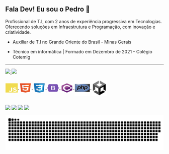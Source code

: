 ## Fala Dev! Eu sou o Pedro 👋



<p> Profissional de T.I, com 2 anos de experiência progressiva em Tecnologias. Oferecendo soluções em Infraestrutura e Programação, com inovação e criatividade.</p>

* Auxiliar de T.I no Grande Oriente do Brasil - Minas Gerais

* Técnico em informática | Formado em Dezembro de 2021 - Colégio Cotemig

<hr>

 <div>
  <a href="https://github.com/pedriin647">
  <img height="180em" src="https://github-readme-stats.vercel.app/api?username=pedriin647&show_icons=true&theme=dark&include_all_commits=true&count_private=true"/>
  <img height="180em" src="https://github-readme-stats.vercel.app/api/top-langs/?username=pedriin647&layout=compact&langs_count=8&theme=dark"/>
</div>
  
  <div style="display: inline_block"><br>
  <img align="center" alt="Js" height="30" width="40" src="https://raw.githubusercontent.com/devicons/devicon/master/icons/javascript/javascript-plain.svg">
  <img align="center" alt="HTML" height="30" width="40" src="https://raw.githubusercontent.com/devicons/devicon/master/icons/html5/html5-original.svg">
  <img align="center" alt="CSS" height="30" width="40" src="https://raw.githubusercontent.com/devicons/devicon/master/icons/css3/css3-original.svg">
  <img align="center" alt="bootstrap" height="30" width="40" src="https://raw.githubusercontent.com/devicons/devicon/master/icons/bootstrap/bootstrap-plain.svg"> 
  <img align="center" alt="Csharp" height="30" width="40" src="https://raw.githubusercontent.com/devicons/devicon/master/icons/csharp/csharp-original.svg">
  <img align="center" alt="php"  width="50" src="https://raw.githubusercontent.com/devicons/devicon/master/icons/php/php-original.svg">
  <img align="center" alt="unity"  width="50" src="https://raw.githubusercontent.com/devicons/devicon/master/icons/unity/unity-original.svg">

   
   
    
    
</div>
  
  
## 
  
<div> 
  
  <a href="https://instagram.com/pedriin646" target="_blank"><img src="https://img.shields.io/badge/-Instagram-%23E4405F?style=for-the-badge&logo=instagram&logoColor=white" target="_blank"></a>
 	<a href="https://www.twitch.tv/deprin647" target="_blank"><img src="https://img.shields.io/badge/Twitch-9146FF?style=for-the-badge&logo=twitch&logoColor=white" target="_blank"></a>
  <a href = "mailto:leonelpedro443@gmail.com"><img src="https://img.shields.io/badge/-Gmail-%23333?style=for-the-badge&logo=gmail&logoColor=white" target="_blank"></a>
  <a href=  "https://www.linkedin.com/in/pedro-leonel-52980a210/" target="_blank"><img src="https://img.shields.io/badge/-LinkedIn-%230077B5?style=for-the-badge&logo=linkedin&logoColor=white" target="_blank"></a> 
  
</div>
 
   ![Snake animation](https://github.com/pedriin647/pedriin647/blob/output/github-contribution-grid-snake.svg)

